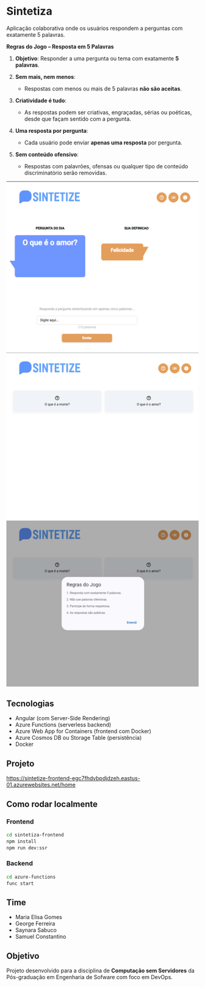# Sintetiza

Aplicação colaborativa onde os usuários respondem a perguntas com exatamente 5 palavras.

**Regras do Jogo – Resposta em 5 Palavras**

1. **Objetivo**: Responder a uma pergunta ou tema com exatamente **5 palavras**.

2. **Sem mais, nem menos**:
   - Respostas com menos ou mais de 5 palavras **não são aceitas**.

3. **Criatividade é tudo**:
   - As respostas podem ser criativas, engraçadas, sérias ou poéticas, desde que façam sentido com a pergunta.

4. **Uma resposta por pergunta**:
   - Cada usuário pode enviar **apenas uma resposta** por pergunta.

5. **Sem conteúdo ofensivo**:
   - Respostas com palavrões, ofensas ou qualquer tipo de conteúdo discriminatório serão removidas.

![alt text](sintetiza-frontend\src\assets\img\init.png)
![alt text](sintetiza-frontend\src\assets\img\list.png)
![alt text](sintetiza-frontend\src\assets\img\rules.png)

## Tecnologias

- Angular (com Server-Side Rendering)
- Azure Functions (serverless backend)
- Azure Web App for Containers (frontend com Docker)
- Azure Cosmos DB ou Storage Table (persistência)
- Docker

## Projeto
https://sintetize-frontend-egc7fhdvbpdjdzeh.eastus-01.azurewebsites.net/home

## Como rodar localmente

### Frontend

```bash
cd sintetiza-frontend
npm install
npm run dev:ssr
```

### Backend
```bash
cd azure-functions
func start
```


## Time
- Maria Elisa Gomes
- George Ferreira
- Saynara Sabuco
- Samuel Constantino

## Objetivo

Projeto desenvolvido para a disciplina de **Computação sem Servidores** da Pós-graduação em Engenharia de Sofware com foco em DevOps.
